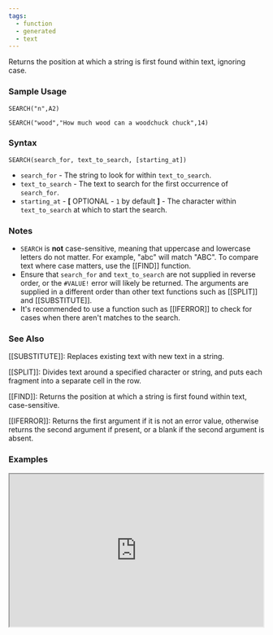 ```yaml
---
tags:
  - function
  - generated
  - text
---
```


Returns the position at which a string is first found within text, ignoring case.

### Sample Usage

`SEARCH("n",A2)`

`SEARCH("wood","How much wood can a woodchuck chuck",14)`

### Syntax

`SEARCH(search_for, text_to_search, [starting_at])`

* `search_for` - The string to look for within `text_to_search`.
* `text_to_search` - The text to search for the first occurrence of `search_for`.
* `starting_at` - **[** OPTIONAL - `1` by default **]** - The character within `text_to_search` at which to start the search.

### Notes

* `SEARCH` is **not** case-sensitive, meaning that uppercase and lowercase letters do not matter. For example, "abc" will match "ABC". To compare text where case matters, use the [[FIND]] function.
* Ensure that `search_for` and `text_to_search` are not supplied in reverse order, or the `#VALUE!` error will likely be returned. The arguments are supplied in a different order than other text functions such as [[SPLIT]] and [[SUBSTITUTE]].
* It's recommended to use a function such as [[IFERROR]] to check for cases when there aren't matches to the search.

### See Also

[[SUBSTITUTE]]: Replaces existing text with new text in a string.

[[SPLIT]]: Divides text around a specified character or string, and puts each fragment into a separate cell in the row.

[[FIND]]: Returns the position at which a string is first found within text, case-sensitive.

[[IFERROR]]: Returns the first argument if it is not an error value, otherwise returns the second argument if present, or a blank if the second argument is absent.

### Examples

<iframe height="300" src="https://docs.google.com/spreadsheet/pub?key=0As3tAuweYU9QdEczSXdsMDZGdGxVU3dXR0hrNWlQWlE&amp;output=html" width="500"></iframe>
